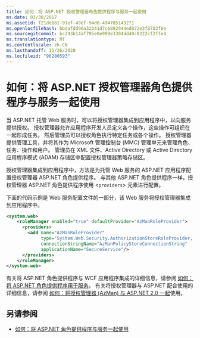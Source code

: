 ```yaml
---
title: 如何：将 ASP.NET 授权管理器角色提供程序与服务一起使用
ms.date: 03/30/2017
ms.assetid: f21deb81-91ef-49ef-94d6-494785143271
ms.openlocfilehash: bbdafdd96a32b41d7c6892944ed872e3f8702f0e
ms.sourcegitcommit: bc293b14af795e0e999e3304dd40c0222cf2ffe4
ms.translationtype: MT
ms.contentlocale: zh-CN
ms.lasthandoff: 11/26/2020
ms.locfileid: "96280593"
---
```

# <a name="how-to-use-the-aspnet-authorization-manager-role-provider-with-a-service"></a>如何：将 ASP.NET 授权管理器角色提供程序与服务一起使用

当 ASP.NET 托管 Web 服务时，可以将授权管理器集成到应用程序中，以向服务提供授权。 授权管理器允许应用程序开发人员定义各个操作，这些操作可组织在一起形成任务。 然后管理员可以授权角色执行特定任务或各个操作。 授权管理器提供管理工具，并将其作为 Microsoft 管理控制台 (MMC) 管理单元来管理角色、任务、操作和用户。 管理员在 XML 文件、Active Directory 或 Active Directory 应用程序模式 (ADAM) 存储区中配置授权管理器策略存储区。  
  
 授权管理器集成到应用程序中，方法是为托管 Web 服务的 ASP.NET 应用程序配置授权管理器 ASP.NET 角色提供程序。 与其他 ASP.NET 角色提供程序一样，授权管理器 ASP.NET 角色提供程序使用 <`providers`> 元素进行配置。  
  
 下面的代码示例是 Web 服务配置文件的一部分，该 Web 服务将授权管理器集成到应用程序中。  
  
```xml  
<system.web>  
    <roleManager enabled="true" defaultProvider="AzManRoleProvider">  
      <providers>  
        <add name="AzManRoleProvider"  
             type="System.Web.Security.AuthorizationStoreRoleProvider, System.Web, Version=2.0.0.0, Culture=neutral, publicKeyToken=b03f5f7f11d50a3a"  
             connectionStringName="AzManPolicyStoreConnectionString"
             applicationName="SecureService"/>  
      </providers>  
    </roleManager>  
</system.web>  
```  
  
 有关将 ASP.NET 角色提供程序与 WCF 应用程序集成的详细信息，请参阅 [如何：将 ASP.NET 角色提供程序用于服务](how-to-use-the-aspnet-role-provider-with-a-service.md)。 有关将授权管理器与 ASP.NET 配合使用的详细信息，请参阅 [如何：将授权管理器 (AzMan) 与 ASP.NET 2.0 一起](/previous-versions/msp-n-p/ff649313(v=pandp.10))使用。  
  
## <a name="see-also"></a>另请参阅

- [如何：将 ASP.NET 角色提供程序与服务一起使用](how-to-use-the-aspnet-role-provider-with-a-service.md)
